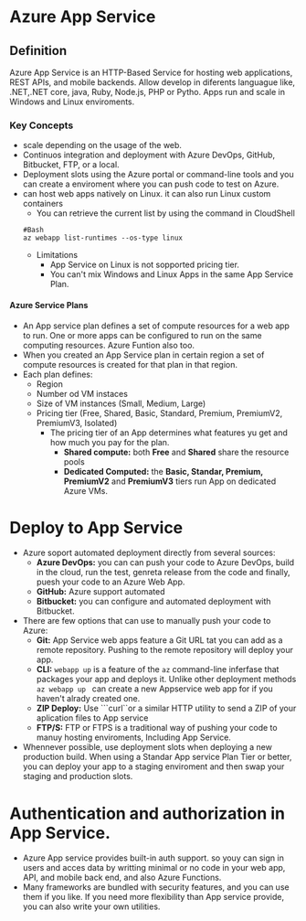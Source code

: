 # Azure App Service
## Definition
Azure App Service is an HTTP-Based Service for hosting web applications, REST APIs, and mobile backends. Allow develop in diferents  languague like, .NET,.NET core,
java, Ruby, Node.js, PHP or Pytho. Apps run and scale in Windows and Linux enviroments.

### Key Concepts
- scale depending on the usage of the web.
- Continuos integration and deployment with Azure DevOps, GitHub, Bitbucket, FTP, or a local.
- Deployment slots using the Azure portal or command-line tools and you can create a enviroment where you can push code to test on Azure.
- can host web apps natively on Linux. it can also run Linux custom containers
    * You can retrieve the current list by using the command in CloudShell
    ```
    #Bash
    az webapp list-runtimes --os-type linux
    ```
    * Limitations
        * App Service on Linux is not sopported pricing tier.
        * You can't mix Windows and Linux Apps in the same App Service Plan.
#### Azure Service Plans
- An App service plan defines a set of compute resources for a web app to run. One or more apps can be configured to run on the same computing resources. Azure Funtion also too.
- When you created an App Service plan in certain  region a set of compute resources is created for that plan in that region. 
- Each plan defines:
    * Region
    * Number od VM instaces
    * Size of VM instances (Small, Medium, Large)
    * Pricing tier (Free, Shared, Basic, Standard, Premium, PremiumV2, PremiumV3, Isolated)
        * The pricing tier of an App determines what features yu get and how much you pay for the plan.
            * **Shared compute:** both **Free** and **Shared**  share the resource pools
            * **Dedicated Computed:** the **Basic, Standar, Premium, PremiumV2** and **PremiumV3** tiers run App on dedicated Azure VMs.
# Deploy to App Service
- Azure soport automated deployment directly from several sources:
    * **Azure DevOps:** you can can push your code to Azure DevOps, build in the cloud, run the test, genreta release from the code and finally, puesh your code to an Azure Web App.
    * **GitHub:**  Azure support automated 
    * **Bitbucket:** you can configure and automated deployment  with Bitbucket.
- There are few options that can use to manually push your code to Azure:
    * **Git:** App Service web apps feature a Git URL tat you can add as a remote repository. Pushing to the remote repository will deploy your app.
    * **CLI:** ```webapp up``` is a feature of the ```az``` command-line inferfase  that packages  your app and deploys it. Unlike other  deployment methods ``az webapp up `` can create a new Appservice  web app for if you haven't alrady created one.
    * **ZIP Deploy:**  Use ```curl``or a similar HTTP utility to send a ZIP of your aplication files to App service
    * **FTP/S:** FTP or FTPS is a traditional way of pushing your code to manuy hosting enviroments, Including App Service.
- Whennever possible, use deployment slots when deploying a new production build. When using a  Standar App service Plan Tier or better, you can deploy your app to a staging enviroment and then swap your staging and production slots.
# Authentication and authorization in App Service.
- Azure App service provides built-in auth support. so youy can sign in users and acces data by writting minimal or no code in your web app, API, and mobile back end, and also Azure Functions.
- Many frameworks are bundled with security features, and you can use them if you like. If you need more flexibility than App service provide, you can also write your own utilities.


